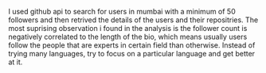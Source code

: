 I used github api to search for users in mumbai with a minimum of 50 followers and then retrived the details of the users and their repositries.
The most suprising observation i found in the analysis is the follower count is negatively correlated to the length of the bio, which means usually users follow the people that are experts in certain field than otherwise.
Instead of trying many languages, try to focus on a particular language and get better at it.
